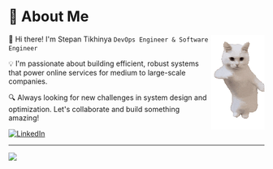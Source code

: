 # 🌿 About Me 
<img align="right" src="./small-dancing-white-cat-dance-funny.gif">

👋 Hi there! I'm Stepan Tikhinya `DevOps Engineer & Software Engineer`

💡 I'm passionate about building efficient, robust systems that power online services for medium to large-scale companies.

🔍 Always looking for new challenges in system design and optimization. Let's collaborate and build something amazing!


[![LinkedIn](https://img.shields.io/badge/LinkedIn-%230077B5.svg?logo=linkedin&logoColor=white)](https://linkedin.com/in/linkedin.com/in/stepan-tikhinya-970b17247) 


---
[![](https://visitcount.itsvg.in/api?id=Tihinya&icon=0&color=12)](https://visitcount.itsvg.in)

